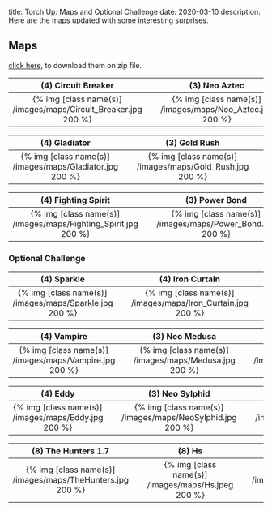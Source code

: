 title: Torch Up: Maps and Optional Challenge
date: 2020-03-10
description: Here are the maps updated with some interesting surprises.

## Maps
[click here](https://torchup.org/files/maps.zip), to download them on zip file.

| (4) Circuit Breaker | &nbsp; | (3) Neo Aztec | &nbsp; | (2) Blue Storm | 
|:---:|:---:|:---:|:---:|:---:|
| {% img [class name(s)] /images/maps/Circuit_Breaker.jpg 200 %} | &nbsp; | {% img [class name(s)] /images/maps/Neo_Aztec.jpg 200 %} | &nbsp; | {% img [class name(s)] /images/maps/Bluestorm.jpg 200 %} |

| (4) Gladiator | &nbsp; | (3) Gold Rush | &nbsp; | (2) Heartbreak Ridge |
:---:|:---:|:---:|:---:|:---:|
| {% img [class name(s)] /images/maps/Gladiator.jpg 200 %} | &nbsp; | {% img [class name(s)] /images/maps/Gold_Rush.jpg 200 %} | &nbsp; | {% img [class name(s)] /images/maps/Heartbreak_Ridge.jpg 200 %} |

| (4) Fighting Spirit | &nbsp; | (3) Power Bond | &nbsp; | (2) Overwatch |
:---:|:---:|:---:|:---:|:---:|
| {% img [class name(s)] /images/maps/Fighting_Spirit.jpg 200 %} | &nbsp; | {% img [class name(s)] /images/maps/Power_Bond.jpg 200 %} | &nbsp; | {% img [class name(s)] /images/maps/Overwatch.jpg 200 %} |

### Optional Challenge

| (4) Sparkle | &nbsp; | (4) Iron Curtain | &nbsp; | (2) Hitchhiker |
:---:|:---:|:---:|:---:|:---:|
| {% img [class name(s)] /images/maps/Sparkle.jpg 200 %} | &nbsp; | {% img [class name(s)] /images/maps/Iron_Curtain.jpg 200 %} | &nbsp; | {% img [class name(s)] /images/maps/Hitchhiker.jpg 200 %} |

| (4) Vampire | &nbsp; | (3) Neo Medusa | &nbsp; | (2) New Bloody Ridge |
:---:|:---:|:---:|:---:|:---:|
| {% img [class name(s)] /images/maps/Vampire.jpg 200 %} | &nbsp; | {% img [class name(s)] /images/maps/Medusa.jpg 200 %} | &nbsp; | {% img [class name(s)] /images/maps/New_Bloody_Ridge.jpg 200 %} |

| (4) Eddy | &nbsp; | (3) Neo Sylphid | &nbsp; | (2) Crossing Field |
:---:|:---:|:---:|:---:|:---:|
| {% img [class name(s)] /images/maps/Eddy.jpg 200 %} | &nbsp; | {% img [class name(s)] /images/maps/NeoSylphid.jpg 200 %} | &nbsp; | {% img [class name(s)] /images/maps/Crossing.jpg 200 %} |

| (8) The Hunters 1.7 | &nbsp; | (8) Hs | &nbsp; | (2) Match Point |
:---:|:---:|:---:|:---:|:---:|
| {% img [class name(s)] /images/maps/TheHunters.jpg 200 %} | &nbsp; | {% img [class name(s)] /images/maps/Hs.jpeg 200 %} | &nbsp; | {% img [class name(s)] /images/maps/MatchPoint.jpg 200 %} |
